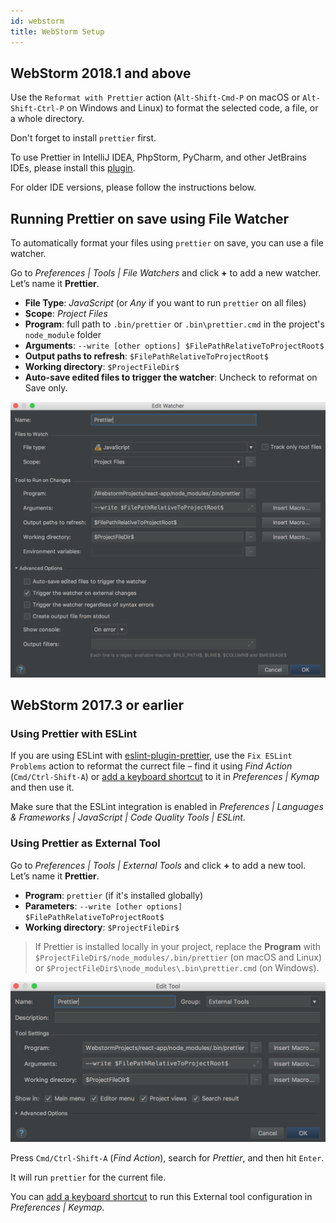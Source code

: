 ```yaml
---
id: webstorm
title: WebStorm Setup
---
```


## WebStorm 2018.1 and above

Use the `Reformat with Prettier` action (`Alt-Shift-Cmd-P` on macOS or `Alt-Shift-Ctrl-P` on Windows and Linux) to format the selected code, a file, or a whole directory.

Don't forget to install `prettier` first.

To use Prettier in IntelliJ IDEA, PhpStorm, PyCharm, and other JetBrains IDEs, please install this [plugin](https://plugins.jetbrains.com/plugin/10456-prettier).

For older IDE versions, please follow the instructions below.

## Running Prettier on save using File Watcher

To automatically format your files using `prettier` on save, you can use a file watcher.

Go to _Preferences | Tools | File Watchers_ and click **+** to add a new watcher. Let’s name it **Prettier**.

* **File Type**: _JavaScript_ (or _Any_ if you want to run `prettier` on all files)
* **Scope**: _Project Files_
* **Program**: full path to `.bin/prettier` or `.bin\prettier.cmd` in the project's `node_module` folder
* **Arguments**: `--write [other options] $FilePathRelativeToProjectRoot$`
* **Output paths to refresh**: `$FilePathRelativeToProjectRoot$`
* **Working directory**: `$ProjectFileDir$`
* **Auto-save edited files to trigger the watcher**: Uncheck to reformat on Save only.

![Example](/docs/assets/webstorm/file-watcher-prettier.png)

## WebStorm 2017.3 or earlier

### Using Prettier with ESLint

If you are using ESLint with [eslint-plugin-prettier](https://github.com/prettier/eslint-plugin-prettier), use the `Fix ESLint Problems` action to reformat the currect file – find it using _Find Action_ (`Cmd/Ctrl-Shift-A`) or [add a keyboard shortcut](https://www.jetbrains.com/help/webstorm/configuring-keyboard-shortcuts.html) to it in _Preferences | Kymap_ and then use it.

Make sure that the ESLint integration is enabled in _Preferences | Languages & Frameworks | JavaScript | Code Quality Tools | ESLint_.

### Using Prettier as External Tool

Go to _Preferences | Tools | External Tools_ and click **+** to add a new tool. Let’s name it **Prettier**.

* **Program**: `prettier` (if it's installed globally)
* **Parameters**: `--write [other options] $FilePathRelativeToProjectRoot$`
* **Working directory**: `$ProjectFileDir$`

> If Prettier is installed locally in your project, replace the **Program** with `$ProjectFileDir$/node_modules/.bin/prettier` (on macOS and Linux) or `$ProjectFileDir$\node_modules\.bin\prettier.cmd` (on Windows).

![Example](/docs/assets/webstorm/external-tool-prettier.png)

Press `Cmd/Ctrl-Shift-A` (_Find Action_), search for _Prettier_, and then hit `Enter`.

It will run `prettier` for the current file.

You can [add a keyboard shortcut](https://www.jetbrains.com/help/webstorm/configuring-keyboard-shortcuts.html) to run this External tool configuration in _Preferences | Keymap_.
